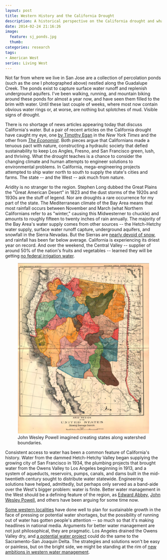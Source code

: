 ```yaml
---
layout: post
title: Western History and the California Drought
description: A historical perspective on the California drought and what it can teach us about western history and sustainability. 
date: 2014-02-24 21:16:26
image:
  feature: sj_ponds.jpg
  thumb:
categories: research
tags:
- American West
series: Living West
---
```


Not far from where we live in San Jose are a collection of percolation ponds (such as the one I photographed above) nestled along the Guadalupe Creek. The ponds exist to capture surface water runoff and replenish underground aquifers. I've been walking, running, and mountain biking around these ponds for almost a year now, and have seen them filled to the brim with water. Until these last couple of weeks, where most now contain obvious water rings or, at worse, are nothing but splotches of mud. Visible signs of drought. 

There is no shortage of news articles appearing today that discuss California's water. But a pair of recent articles on the California drought have caught my eye, one [by Timothy Egan](http://www.nytimes.com/2014/02/21/opinion/egan-days-of-desiccation.html?action=click&contentCollection=Sunday%20Book%20Review&module=MostEmailed&version=Full&region=Marginalia&src=me&pgtype=article) in the *New York Times* and the other from *[The Economist](http://www.economist.com/news/united-states/21596955-drought-forcing-westerners-consider-wasting-less-water-drying-west)*. Both pieces argue that Californians made a tenuous pact with nature, constructing a hydraulic society that defied sustainability to keep Los Angles, Fresno, and San Francisco green, lush, and thriving. What the drought teaches is a chance to consider the changing climate and human attempts to engineer solutions to environmental problems. In California, mega-engineering projects attempted to ship water north to south to supply the state's cities and farms. The state -- and the West -- ask much from nature.

Aridity is no stranger to the region. Stephen Long dubbed the Great Plains the "Great American Desert" in 1823 and the dust storms of the 1920s and 1930s are the stuff of legend. Nor are droughts a rare occurrence for my part of the state. The Mediterranean climate of the Bay Area means that most rainfall occurs between November and March (what Northern Californians refer to as "winter," causing this Midwesterner to chuckle) and amounts to roughly fifteen to twenty inches of rain annually. The majority of the Bay Area's water supply comes from other sources -- the Hetch-Hetchy water supply, surface water runoff capture, underground aquifers, and snowfall in the Sierra Nevadas. But the Sierras are [nearly devoid of snow](http://www.theatlanticcities.com/jobs-and-economy/2014/01/case-californias-disappearing-snow/8108/), and rainfall has been far below average. California is experiencing its driest year on record. And over the weekend, the Central Valley -- supplier of around 50% of the nation's fruits and vegetables -- learned they will be getting [no federal irrigation water](http://www.sfgate.com/news/article/Drought-Feds-cut-water-to-Central-Valley-farmers-5256131.php). 

<figure>
    <img src="/assets/images/powell_sheds.png" alt="John Wesley Powell's watershed map">
    <figcaption>John Wesley Powell imagined creating states along watershed boundaries.</figcaption>
</figure>

Consistent access to water has been a common feature of California's history. Water from the dammed Hetch-Hetchy Valley began supplying the growing city of San Francisco in 1934, the plumbing projects that brought water from the Owens Valley to Los Angeles beginning in 1913, and a system of aqueducts, reservoirs, pumps, canals, and dams built in the mid-twentieth century sought to distribute water statewide. Engineering solutions have helped, admittedly, but perhaps only served as a band-aide over the West's bigger problem: water is finite. Better water management in the West should be a defining feature of the region, as [Edward Abbey](http://www.amazon.com/gp/product/0671695886/ref=as_li_ss_tl?ie=UTF8&camp=1789&creative=390957&creativeASIN=0671695886&linkCode=as2&tag=jasohepp-20), [John Wesley Powell](http://www.bwrensink.org/2013/08/14/living-western-history-water-in-the-west-or-why-is-it-so-dry-out-here/), and others have been arguing for some time now. 

[Some western localities](http://blogwest.org/2013/04/22/what-can-las-vegas-teach-us-about-sustainability/) have done well to plan for sustainable growth in the face of pressing or potential water shortages, but the possibility of running out of water has gotten people's attention -- so much so that it's making headlines in national media. Arguments for better water management are not just philosophical, they are pragmatic. Los Angeles drained the Owens Valley dry, and [a potential water project](http://baydeltaconservationplan.com/) could do the same to the Sacramento-San Joaquin Delta. The strategies and solutions won't be easy or painless, but on the bright side, we might be standing at the rim of [new ambitions in western water management](http://www.theatlantic.com/features/archive/2014/02/american-aqueduct-the-great-california-water-saga/284009/).
